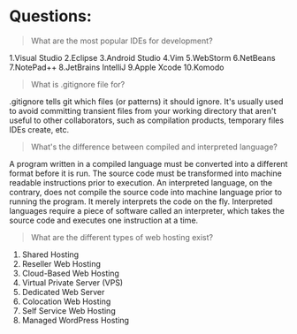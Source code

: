 # Questions:


> What are the most popular IDEs for development?

1.Visual Studio
2.Eclipse
3.Android Studio
4.Vim 
5.WebStorm 
6.NetBeans
7.NotePad++
8.JetBrains IntelliJ
9.Apple Xcode
10.Komodo 


> What is .gitignore file for?

.gitignore tells git which files (or patterns) it should ignore. It's usually used to avoid committing transient files from your working directory that aren't useful to other collaborators, such as compilation products, temporary files IDEs create, etc.

> What's the difference between compiled and interpreted language?

A program written in a compiled language must be converted into a different format before it is run. The source code must be transformed into machine readable instructions prior to execution. An interpreted language, on the contrary, does not compile the source code into machine language prior to running the program. It merely interprets the code on the fly. Interpreted languages require a piece of software called an interpreter, which takes the source code and executes one instruction at a time.

> What are the different types of web hosting exist?

1. Shared Hosting 
2. Reseller Web Hosting
3. Cloud-Based Web Hosting
4. Virtual Private Server (VPS)
5. Dedicated Web Server
6. Colocation Web Hosting
7. Self Service Web Hosting
8. Managed WordPress Hosting
